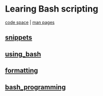 # Learing Bash scripting

[code space](https://sturdy-pancake-gw7wq4vpw6v39j94.github.dev/) |
[man pages](https://www.man7.org/linux/man-pages/man1/bash.1.html)

## [snippets](./snippets.md)

## [using_bash](./notes/using_bash/note.md)

## [formatting](./notes/formatting/)

## [bash_programming](./notes/programming/note.md)
